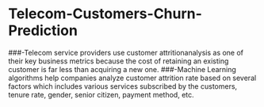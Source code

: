 # Telecom-Customers-Churn-Prediction
###-Telecom service providers use customer attritionanalysis as one of their key business metrics because the cost of retaining an existing customer is far less than acquiring a new one.
###-Machine Learning algorithms help companies analyze customer attrition rate based on several factors which includes various services subscribed by the customers, tenure rate, gender, senior citizen, payment method, etc.
